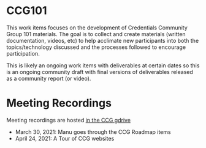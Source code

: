 # CCG101

This work items focuses on the development of Credentials Community Group 101 materials. The goal is to collect and create materials (written documentation, videos, etc) to help acclimate new participants into both the topics/technology discussed and the processes followed to encourage participation.

This is likely an ongoing work items with deliverables at certain dates so this is an ongoing community draft with final versions of deliverables released as a community report (or video).

# Meeting Recordings
Meeting recordings are hosted [in the CCG gdrive](https://drive.google.com/drive/u/0/folders/1MDQi2095AFdwKGCKV8sDnsInGb97Mbd6)
- March 30, 2021: Manu goes through the CCG Roadmap items
- April 24, 2021: A Tour of CCG websites
